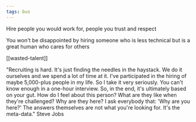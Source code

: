 ```yaml
---
tags: bus
---
```



Hire people you would work for, people you trust and respect 

You won't be disappointed by hiring someone who is less technical but is a great human who cares for others

[[wasted-talent]]

"Recruiting is hard. It's just finding the needles in the haystack. We do it ourselves and we spend a lot of time at it. I've participated in the hiring of maybe 5,000-plus people in my life. So I take it very seriously. You can't know enough in a one-hour interview. So, in the end, it's ultimately based on your gut. How do I feel about this person? What are they like when they're challenged? Why are they here? I ask everybody that: 'Why are you here?' The answers themselves are not what you're looking for. It's the meta-data." Steve Jobs 

